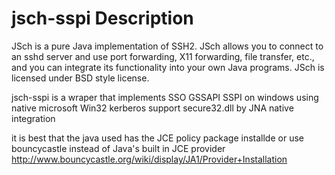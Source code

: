 

jsch-sspi Description
====================
JSch is a pure Java implementation of SSH2.  JSch allows you to 
connect to an sshd server and use port forwarding, X11 forwarding, 
file transfer, etc., and you can integrate its functionality
into your own Java programs. JSch is licensed under BSD style license.

jsch-sspi is a wraper that implements SSO GSSAPI SSPI on windows using native microsoft Win32 kerberos support  secure32.dll by JNA native integration

it is best that the java used has the JCE policy package installde
or use bouncycastle instead of Java's built in JCE provider
http://www.bouncycastle.org/wiki/display/JA1/Provider+Installation




